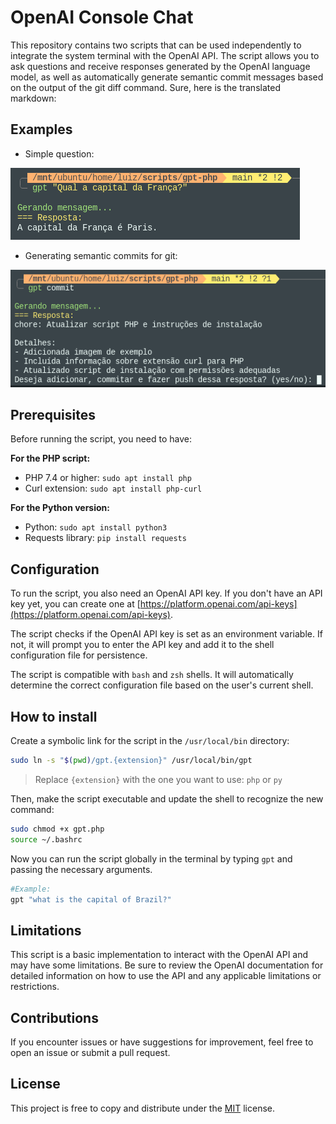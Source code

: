 # OpenAI Console Chat

This repository contains two scripts that can be used independently to integrate the system terminal with the OpenAI API. The script allows you to ask questions and receive responses generated by the OpenAI language model, as well as automatically generate semantic commit messages based on the output of the git diff command.
Sure, here is the translated markdown:

## Examples

- Simple question:

![example image](example.png)

- Generating semantic commits for git:

![example image](commit.png)

## Prerequisites

Before running the script, you need to have:

**For the PHP script:**
- PHP 7.4 or higher: `sudo apt install php`
- Curl extension: `sudo apt install php-curl`

**For the Python version:**
- Python: `sudo apt install python3`
- Requests library: `pip install requests`



## Configuration
To run the script, you also need an OpenAI API key. If you don't have an API key yet, you can create one at [https://platform.openai.com/api-keys](https://platform.openai.com/api-keys).

The script checks if the OpenAI API key is set as an environment variable. If not, it will prompt you to enter the API key and add it to the shell configuration file for persistence.

The script is compatible with `bash` and `zsh` shells. It will automatically determine the correct configuration file based on the user's current shell.

## How to install
Create a symbolic link for the script in the `/usr/local/bin` directory:
```bash
sudo ln -s "$(pwd)/gpt.{extension}" /usr/local/bin/gpt
```
> Replace `{extension}` with the one you want to use: `php` or `py`

Then, make the script executable and update the shell to recognize the new command:
```bash
sudo chmod +x gpt.php
source ~/.bashrc
```

Now you can run the script globally in the terminal by typing `gpt` and passing the necessary arguments.
```bash
#Example:
gpt "what is the capital of Brazil?"
```

## Limitations

This script is a basic implementation to interact with the OpenAI API and may have some limitations. Be sure to review the OpenAI documentation for detailed information on how to use the API and any applicable limitations or restrictions.

## Contributions

If you encounter issues or have suggestions for improvement, feel free to open an issue or submit a pull request.

## License

This project is free to copy and distribute under the [MIT](LICENSE) license.
